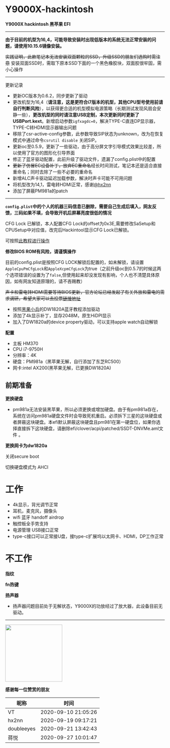 # Y9000X-hackintosh

**Y9000X hackintosh 黑苹果 EFI**

---
**由于目前的机型为16,4，可能导致安装时出现低版本的系统无法正常安装的问题，请使用10.15.6镜像安装。**

~~实践证明，此款笔记本无法安装双面颗粒的SSD，升级SSD的朋友们选购时需注意~~
安装双面SSD时，需取下原本SSD下面的一个黑色橡胶块，双面胶很牢固，需小心操作

---
更新记录
* 更新OC版本为0.6.2，同步更新了驱动
* 更改机型为16,4（**请注意，这是更符合i7版本的机型，其他CPU型号使用前请自行判断风险**），以获得更合适的机型模拟电源策略（长期测试发现风扇会安静一些），**更改机型的同时请注意USB定制，本次更新同时更新了USBPort.kext**。新增启动参数``igfxagdc=0``，解决TYPE-C直连DP显示器，TYPE-C转HDMI显示器输出问题
* 移除了csr-active-config参数，此参数导致SIP状态为unknown，改为在恢复模式中通过命令``csrutil disable`` 关闭SIP。
* 更新oc至0.5.9，更新了一些驱动，由于高分屏文字引导模式效果比较差，所以使用了官方的图形化引导界面
* 修正了蓝牙驱动配置，此前升级了驱动文件，遗漏了config.plist中的配置
* ~~更新了仿冒EC设备补丁，放弃EC重命名~~经长时间测试，笔记本还是适合直接重命名；同时去除了一些不必要的重命名
* 新增ALC声卡驱动延迟加载参数，解决时声卡可能不可用问题
* 将机型改为14,1，雷电转HDMI正常，感谢[@hx2nn](https://github.com/hx2nn)
* 添加了屏蔽PM981a的patch
---
**`config.plist`中的个人的机器三码信息已删除，需要自己生成后填入，网友反馈，三码如果不填，会导致开机后屏幕亮度很低的情况**

CFG Lock 已解锁，本人配置CFG Lock的offset为0x3E,需要修改SaSetup和CPUSetup中对应值，改完后Hackintool显示CFG Lock已解锁。

可按照[此教程进行操作](http://bbs.pcbeta.com/viewthread-1845189-1-1.html)

**修改BIOS ROM有风险，请谨慎操作**

目前的config.plist是按照CFG LOCK解锁后配置的，如未解锁，请设置`AppleCpuPmCfgLock`和`AppleXcpmCfgLock`为true（之前升级oc到0.5.7的时候这两个选项错误的设置为了`false`,但使用起来却没发现有影响，个人也不清楚具体原因，如有网友知道原理的，请不吝赐教）

~~声卡和雷电转HDMI需要等待BIOS更新，官方论坛已经发起了有关外放和雷电的需求调研，希望大家可以去投票[链接地址](https://club.lenovo.com.cn/thread-5672284-1-1.html)~~


* 按照[黑果小兵](https://blog.daliansky.net/DW1820A_BCM94350ZAE-driver-inserts-the-correct-posture.html)的DW1820A蓝牙教程添加驱动
* 添加了4k显示补丁，显存2048M，原生HiDPI显示
* 加入了DW1820a的device property驱动，可以支持apple watch自动解锁 

**配置** 
* 主板 HM370
* CPU i7-9750H
* 分辨率：4K
* 硬盘：PM981a（黑苹果无解，自行添加了东芝RC500）
* 网卡:intel AX200(黑苹果无解，已更换DW1820A) 

前期准备
---

**更换硬盘**

* pm981a无法安装黑苹果，所以必须更换或增加硬盘。由于有pm981a存在，系统在访问pm981a硬盘文件时会导致死机重启。必须拆下三星的这块硬盘或者屏蔽这块硬盘。本efi默认屏蔽这块硬盘且pm981在第一硬盘位，如果你选择直接拆下这块硬盘，请删除efi/clover/acpi/patched/SSDT-DNVMe.aml文件 。

**更换网卡为dw1820a**

关闭secure boot

切换硬盘模式为 AHCI


# 工作

* 4k显示，背光调节正常 
* 耳机，麦克风，摄像头
* wifi 蓝牙 handoff airdrop
* 触控板全手势支持
* 电源管理 USB接口正常
* type-c接口可以正常接U盘，接type-c扩展坞以太网卡、HDMI，DP工作正常

# 不工作

**指纹**

**fn热键**

**扬声器**

* 扬声器问题目前处于无解状态，Y9000X的功放经过了放大器，此设备目前无驱动。
---
<img src="https://i.loli.net/2020/09/06/kVi3MrZCbp6ABjX.jpg" height="180"/>


**感谢每一位赞赏的朋友**

| 昵称 | 时间                  |
|----|---------------------|
| VT | 2020-09-10 21:05:26 |
| hx2nn | 2020-09-19 09:17:21 |
| doubleeyes | 2020-09-21 13:42:43 |
| 蒋悦 | 2020-09-27 10:01:47 |



